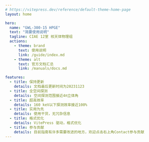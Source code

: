 ```yaml
---
# https://vitepress.dev/reference/default-theme-home-page
layout: home

hero:
  name: "GWL-300-15 HPGE"
  text: "简要使用说明"
  tagline: CIAE 12室 核天体物理组
  actions:
    - theme: brand
      text: 使用说明
      link: /guide/index.md
    - theme: alt
      text: 官方文档汇总
      link: /manuals/docs.md

features:
  - title: 保持更新
    details: 文档最后更新时间为20231123
  - title: 全空间探测
    details: 空间探测范围接近4π立体角
  - title: 超高效率
    details: 160 keV以下探测效率接近100%
  - title: 实用为先
    details: 使用干货，无冗杂信息
  - title: 格式优化
    details: VitePress 驱动，格式优化
  - title: 参与贡献
    details: 目前指南有许多需要改进的地方，欢迎点击右上角Contact参与贡献
---
```



